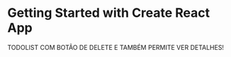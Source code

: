 # Getting Started with Create React App

TODOLIST COM BOTÃO DE DELETE E TAMBÉM PERMITE VER DETALHES!
